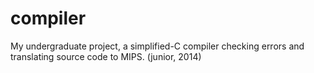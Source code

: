 # compiler
My undergraduate project, a simplified-C compiler checking errors and translating source code to MIPS. (junior, 2014)
